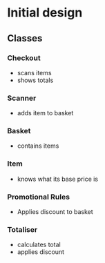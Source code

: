 Initial design
==============

## Classes

### Checkout
*  scans items
*  shows totals

### Scanner 
*  adds item to basket

### Basket
*  contains items
  
### Item
*  knows what its base price is

### Promotional Rules
*  Applies discount to basket

### Totaliser
*  calculates total
*  applies discount
